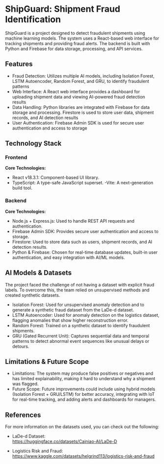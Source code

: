 # ShipGuard: Shipment Fraud Identification
ShipGuard is a project designed to detect fraudulent shipments using machine learning models. The system uses a React-based web interface for tracking shipments and providing fraud alerts. The backend is built with Python and Firebase for data storage, processing, and API services.

## Features

- Fraud Detection: Utilizes multiple AI models, including Isolation Forest, LSTM Autoencoder, Random Forest, and GRU, to identify fraudulent patterns
- Web Interface: A React web interface provides a dashboard for uploading shipment data and viewing AI-powered fraud detection results
- Data Handling: Python libraries are integrated with Firebase for data storage and processing. Firestore is used to store user data, shipment records, and AI detection results
- User Authentication: Firebase Admin SDK is used for secure user authentication and access to storage

## Technology Stack
### Frontend

**Core Technologies:**

- React v18.3.1: Component-based UI library.
- TypeScript: A type-safe JavaScript superset.
-Vite: A next-generation build tool.

### Backend

**Core Technologies:**

- Node.js + Express.js: Used to handle REST API requests and authentication.
- Firebase Admin SDK: Provides secure user authentication and access to storage.
- Firestore: Used to store data such as users, shipment records, and AI detection results.
- Python & Firebase: Chosen for real-time database updates, built-in user authentication, and easy integration with AI/ML models.

## AI Models & Datasets
The project faced the challenge of not having a dataset with explicit fraud labels. To overcome this, the team relied on unsupervised methods and created synthetic datasets.

- Isolation Forest: Used for unsupervised anomaly detection and to generate a synthetic fraud dataset from the LaDe-d dataset.
- LSTM Autoencoder: Used for anomaly detection on the logistics dataset, flagging anomalies that show higher reconstruction error.
- Random Forest: Trained on a synthetic dataset to identify fraudulent shipments.
- GRU (Gated Recurrent Unit): Captures sequential data and temporal patterns to detect abnormal event sequences like unusual delays or detours.

## Limitations & Future Scope
- Limitations: The system may produce false positives or negatives and has limited explainability, making it hard to understand why a shipment was flagged.
- Future Scope: Future improvements could include using hybrid models (Isolation Forest + GRU/LSTM) for better accuracy, integrating with IoT for real-time tracking, and adding alerts and dashboards for managers.

## References

For more information on the datasets used, you can check out the following:

- LaDe-d Dataset:    
https://huggingface.co/datasets/Cainiao-AI/LaDe-D 

- Logistics Risk and Fraud:     
https://www.kaggle.com/datasets/helgrind113/logistics-risk-and-fraud 
